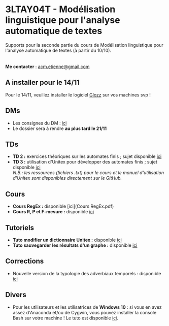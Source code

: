 # 3LTAY04T - Modélisation linguistique pour l'analyse automatique de textes

Supports pour la seconde partie du cours de Modélisation linguistique pour l'analyse automatique de textes (à partir du 10/10).
<br/><br/><br/>
**Me contacter** : acm.etienne@gmail.com

## A installer pour le 14/11
Pour le 14/11, veuillez installer le logiciel [Glozz](http://www.glozz.org/) sur vos machines svp !

## DMs

- Les consignes du DM : [ici](consignes_dossier.pdf)
- Le dossier sera à rendre **au plus tard le 21/11**

## TDs

- **TD 2 :** exercices théoriques sur les automates finis ; sujet disponible [ici](TD2_EXERCICES_AutomatesFinis.pdf)
- **TD 3 :** utilisation d'Unitex pour développer des automates finis ; sujet disponible [ici](TD3.pdf)<br/>
*N.B.: les ressources (fichiers .txt) pour le cours et le manuel d'utilisation d'Unitex sont disponibles directement sur le GitHub.*

## Cours

- **Cours RegEx :** disponible [ici](Cours RegEx.pdf)
- **Cours R, P et F-mesure :** disponible [ici](Cours_evaluation.pdf)

## Tutoriels

- **Tuto modifier un dictionnaire Unitex :** disponible [ici](Cours_utilisation_Unitex.pdf)
- **Tuto sauvegarder les résultats d'un graphe :** disponible [ici](Sauvegarder_resultats_Unitex.pdf)

## Corrections

- Nouvelle version de la typologie des adverbiaux temporels : disponible [ici](Correction_ex2_TD1_v2.pdf)

## Divers

- Pour les utilisateurs et les utilisatrices de **Windows 10** : si vous en avez assez d'Anaconda et/ou de Cygwin, vous pouvez installer la console Bash sur votre machine ! Le tuto est disponible [ici](https://korben.info/installer-shell-bash-linux-windows-10.html).
